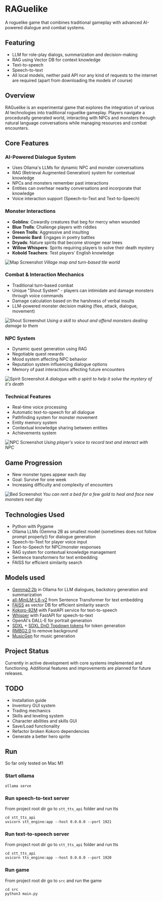 # RAGuelike

A roguelike game that combines traditional gameplay with advanced AI-powered dialogue and combat systems.

## Featuring
- LLM for role-play dialogs, summarization and decision-making
- RAG using Vector DB for context knowledge
- Text-to-speech
- Speech-to-text
- All local models, neither paid API nor any kind of requests to the internet are required (apart from downloading the models of course)

## Overview

RAGuelike is an experimental game that explores the integration of various AI technologies into traditional roguelike gameplay. Players navigate a procedurally generated world, interacting with NPCs and monsters through natural language conversations while managing resources and combat encounters.

## Core Features

### AI-Powered Dialogue System
- Uses Ollama's LLMs for dynamic NPC and monster conversations
- RAG (Retrieval Augmented Generation) system for contextual knowledge
- NPCs and monsters remember past interactions
- Entities can overhear nearby conversations and incorporate that knowledge
- Voice interaction support (Speech-to-Text and Text-to-Speech)

### Monster Interactions
- **Goblins**: Cowardly creatures that beg for mercy when wounded
- **Blue Trolls**: Challenge players with riddles
- **Green Trolls**: Aggressive and insulting
- **Demonic Bard**: Engages in poetry battles
- **Dryads**: Nature spirits that become stronger near trees
- **Willow Whispers**: Spirits requiring players to solve their death mystery
- **Kobold Teachers**: Test players' English knowledge

![Map Screenshot](src/assets/screenshots/map_shot.png)
*Village map and turn-based tile world*

### Combat & Interaction Mechanics
- Traditional turn-based combat
- Unique "Shout System" - players can intimidate and damage monsters through voice commands
- Damage calculation based on the harshness of verbal insults
- LLM-powered monster decision making (flee, attack, dialogue, movement)


![Shout Screenshot](src/assets/screenshots/offence_skill_shot.png)
*Using a skill to shout and offend monsters dealing damage to them*


### NPC System
- Dynamic quest generation using RAG
- Negotiable quest rewards
- Mood system affecting NPC behavior
- Reputation system influencing dialogue options
- Memory of past interactions affecting future encounters


![Spirit Screenshot](src/assets/screenshots/dialogue_shot.png)
*A dialogue with a spirit to help it solve the mystery of it's death*

### Technical Features
- Real-time voice processing
- Automatic text-to-speech for all dialogue
- Pathfinding system for monster movement
- Entity memory system
- Contextual knowledge sharing between entities
- Achievements system


![NPC Screenshot](src/assets/screenshots/dialogue2_shot.png)
*Using player's voice to record text and interact with NPC*

## Game Progression
- New monster types appear each day
- Goal: Survive for one week
- Increasing difficulty and complexity of encounters


![Bed Screenshot](src/assets/screenshots/bed_shot.png)
*You can rent a bed for a few gold to heal and face new monsters next day*

## Technologies Used
- Python with Pygame
- Ollama LLMs (Gemma 2B as smallest model (sometimes does not follow prompt properly)) for dialogue generation
- Speech-to-Text for player voice input
- Text-to-Speech for NPC/monster responses
- RAG system for contextual knowledge management
- Sentence transformers for text embedding
- FAISS for efficient similarity search

## Models used
- [Gemma2:2b](https://ollama.com/library/gemma:2b) in Ollama for LLM dialogues, backstory generation and summarization
- [all-MiniLM-L6-v2](https://huggingface.co/sentence-transformers/all-MiniLM-L6-v2) from Sentence Transformer for text embedding
- [FAISS](https://pypi.org/project/faiss-cpu/) as vector DB for efficient similarity search
- [Kokoro-82M](https://github.com/hexgrad/kokoro) with FastAPI service for text-to-speech
- [Whisper](https://huggingface.co/openai/whisper-tiny) with FastAPI for speech-to-text
- OpenAI's DALL-E for portrait generation
- [SDXL](https://huggingface.co/stabilityai/stable-diffusion-xl-base-1.0) + [SDXL DnD Topdown tokens](https://civitai.com/models/444159/sdxl-dnd-topdown-tokens) for token generation
- [RMBG2.0](https://huggingface.co/briaai/RMBG-2.0) to remove background
- [MusicGen](https://github.com/facebookresearch/audiocraft) for music generation


## Project Status
Currently in active development with core systems implemented and functioning. Additional features and improvements are planned for future releases.


## TODO
- Installation guide
- Inventory GUI system
- Trading mechanics
- Skills and leveling system
- Character abilities and skills GUI
- Save/Load functionality
- Refactor broken Kokoro dependencies
- Generate a better hero sprite


## Run

So far only tested on Mac M1

### Start ollama
```
ollama serve
```

### Run speech-to-text server
From project root dir go to `stt_tts_api` folder and run tts
```
cd stt_tts_api
uvicorn stt_engine:app --host 0.0.0.0 --port 1921
```


### Run text-to-speech server

From project root dir go to `stt_tts_api` folder and run tts
```
cd stt_tts_api
uvicorn tts_engine:app --host 0.0.0.0 --port 1920
```

### Run game

From project root dir go to `src` and run the game 
```
cd src
python3 main.py
```
